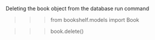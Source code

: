 Deleting the book object from the database run command

> > > from bookshelf.models import Book

> > > book.delete()
